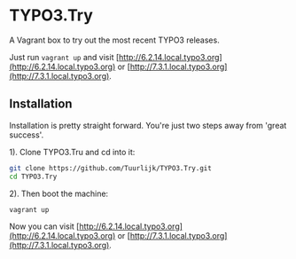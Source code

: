 # TYPO3.Try
A Vagrant box to try out the most recent TYPO3 releases.

Just run `vagrant up` and visit [http://6.2.14.local.typo3.org](http://6.2.14.local.typo3.org) or [http://7.3.1.local.typo3.org](http://7.3.1.local.typo3.org).

## Installation

Installation is pretty straight forward. You're just two steps away from 'great success'.

1). Clone TYPO3.Tru and cd into it:
```bash
git clone https://github.com/Tuurlijk/TYPO3.Try.git
cd TYPO3.Try
```

2). Then boot the machine:
```bash
vagrant up
```

Now you can visit [http://6.2.14.local.typo3.org](http://6.2.14.local.typo3.org) or [http://7.3.1.local.typo3.org](http://7.3.1.local.typo3.org).